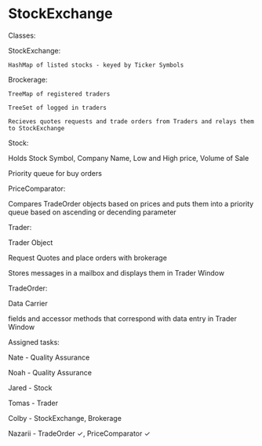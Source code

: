 # StockExchange

Classes:

StockExchange:

    HashMap of listed stocks - keyed by Ticker Symbols
  
Brockerage:

    TreeMap of registered traders
  
    TreeSet of logged in traders
  
    Recieves quotes requests and trade orders from Traders and relays them to StockExchange
  
Stock:

  Holds Stock Symbol, Company Name, Low and High price, Volume of Sale
  
  Priority queue for buy orders
  
PriceComparator:

  Compares TradeOrder objects based on prices and puts them into a priority queue based on ascending or decending  parameter
  
Trader:

  Trader Object
  
  Request Quotes and place orders with brokerage
  
  Stores messages in a mailbox and displays them in Trader Window
  
TradeOrder:

  Data Carrier
  
  fields and accessor methods that correspond with data entry in Trader Window
  
  
Assigned tasks: 

Nate - Quality Assurance

Noah - Quality Assurance

Jared - Stock

Tomas - Trader

Colby - StockExchange, Brokerage

Nazarii - TradeOrder ✓, PriceComparator ✓
